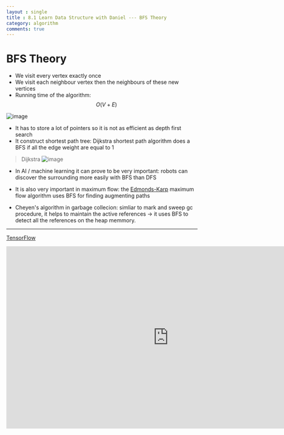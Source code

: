 ```yaml
---
layout : single
title : 8.1 Learn Data Structure with Daniel --- BFS Theory
category: algorithm
comments: true
---
```


<script type="text/javascript" async
  src="https://cdn.mathjax.org/mathjax/latest/MathJax.js?config=TeX-MML-AM_CHTML">
</script>

# BFS Theory
- We visit every vertex exactly once
- We visit each neighbour vertex then the neighbours of these new vertices
- Running time of the algorithm: $$O(V+E)$$

![image](http://blog.hackerearth.com/wp-content/uploads/2015/05/dfsbfs_animation_final.gif)


- It has to store a lot of pointers so it is not as efficient as depth first search
- It construct shortest path tree: Dijkstra shortest path algorithm does a BFS if all the edge weight are equal to 1


> Dijkstra
![image](http://hastuts.com/wp-content/uploads/2014/07/Dijkstras-algorithm.gif)


- In AI / machine learning it can prove to be very important: robots can discover the surrounding more easily with BFS than DFS



- It is also very important in maximum flow: the [Edmonds-Karp](https://en.wikipedia.org/wiki/Edmonds%E2%80%93Karp_algorithm) maximum flow algorithm uses BFS for finding augmenting paths



- Cheyen's algorithm in garbage collecion: simliar to mark and sweep gc procedure, it helps to maintain the active references -> it uses BFS to detect all the references on the heap memmory.



---
 [TensorFlow](https://www.tensorflow.org/)

<div style="max-width:640px; margin:0 auto 10px;" >
<div
style="position: relative;
width:100%;
padding-bottom:56.25%;
height:0;">



<iframe width="854" height="480" src="https://www.youtube.com/embed/mWl45NkFBOc" frameborder="0" allowfullscreen></iframe>

</div>
</div>
